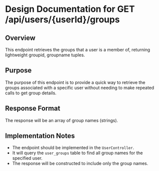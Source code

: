 # Design Documentation for GET /api/users/{userId}/groups

## Overview
This endpoint retrieves the groups that a user is a member of, returning lightweight groupid, groupname tuples.

## Purpose
The purpose of this endpoint is to provide a quick way to retrieve the groups associated with a specific user without needing to make repeated calls to get group details.

## Response Format
The response will be an array of group names (strings).

## Implementation Notes
- The endpoint should be implemented in the `UserController`.
- It will query the `user_groups` table to find all group names for the specified user.
- The response will be constructed to include only the group names. 